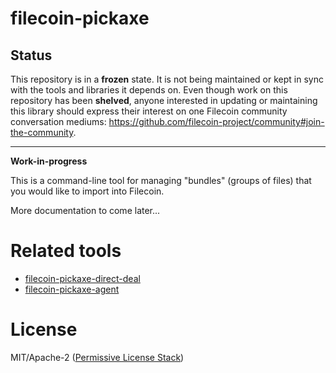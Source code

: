 filecoin-pickaxe
================

## Status

This repository is in a **frozen** state. It is not being maintained or kept in sync with the tools and libraries it depends on. Even though work on this repository has been **shelved**, anyone interested in updating or maintaining this library should express their interest on one Filecoin community conversation mediums: <https://github.com/filecoin-project/community#join-the-community>.

---

**Work-in-progress**

This is a command-line tool for managing "bundles" (groups of files)
that you would like to import into Filecoin.

More documentation to come later...

# Related tools

* [filecoin-pickaxe-direct-deal](https://github.com/filecoin-shipyard/filecoin-pickaxe-direct-deal)
* [filecoin-pickaxe-agent](https://github.com/filecoin-shipyard/filecoin-pickaxe-agent)

# License

MIT/Apache-2 ([Permissive License Stack](https://protocol.ai/blog/announcing-the-permissive-license-stack/))
